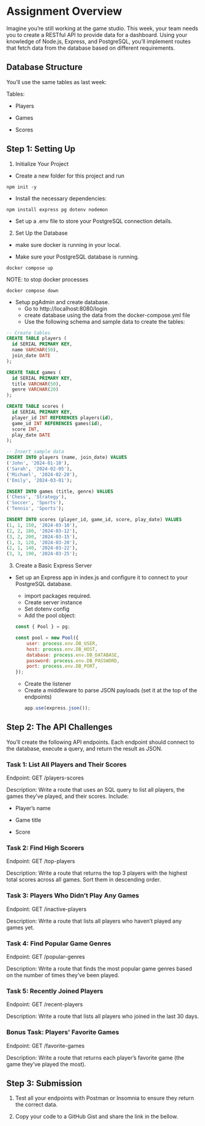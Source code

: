 # Assignment Overview

Imagine you’re still working at the game studio. This week, your team needs you to create a RESTful API to provide data for a dashboard. Using your knowledge of Node.js, Express, and PostgreSQL, you’ll implement routes that fetch data from the database based on different requirements.

## Database Structure

You’ll use the same tables as last week:

Tables:

- Players

- Games

- Scores

## Step 1: Setting Up

1. Initialize Your Project

- Create a new folder for this project and run

```
npm init -y
```

- Install the necessary dependencies:

```
npm install express pg dotenv nodemon
```

- Set up a .env file to store your PostgreSQL connection details.

2. Set Up the Database

- make sure docker is running in your local.

- Make sure your PostgreSQL database is running.

```
docker compose up
```

NOTE: to stop docker processes

```
docker compose down
```

- Setup pgAdmin and create database.
  - Go to http://localhost:8080/login
  - create database using the data from the docker-compose.yml file
  - Use the following schema and sample data to create the tables:

```SQL
-- Create tables
CREATE TABLE players (
  id SERIAL PRIMARY KEY,
  name VARCHAR(50),
  join_date DATE
);

CREATE TABLE games (
  id SERIAL PRIMARY KEY,
  title VARCHAR(50),
  genre VARCHAR(20)
);

CREATE TABLE scores (
  id SERIAL PRIMARY KEY,
  player_id INT REFERENCES players(id),
  game_id INT REFERENCES games(id),
  score INT,
  play_date DATE
);

-- Insert sample data
INSERT INTO players (name, join_date) VALUES
('John', '2024-01-10'),
('Sarah', '2024-02-05'),
('Michael', '2024-02-20'),
('Emily', '2024-03-01');

INSERT INTO games (title, genre) VALUES
('Chess', 'Strategy'),
('Soccer', 'Sports'),
('Tennis', 'Sports');

INSERT INTO scores (player_id, game_id, score, play_date) VALUES
(1, 1, 150, '2024-03-10'),
(2, 2, 180, '2024-03-12'),
(3, 2, 200, '2024-03-15'),
(1, 3, 120, '2024-03-20'),
(2, 1, 140, '2024-03-22'),
(3, 3, 190, '2024-03-25');
```

3. Create a Basic Express Server

- Set up an Express app in index.js and configure it to connect to your PostgreSQL database.

  - import packages required.
  - Create server instance
  - Set dotenv config
  - Add the pool object:

  ```JavaScript
  const { Pool } = pg;

  const pool = new Pool({
      user: process.env.DB_USER,
      host: process.env.DB_HOST,
      database: process.env.DB_DATABASE,
      password: process.env.DB_PASSWORD,
      port: process.env.DB_PORT,
  });
  ```

  - Create the listener
  - Create a middleware to parse JSON payloads (set it at the top of the endpoints)
    ```JavaScript
    app.use(express.json());
    ```

## Step 2: The API Challenges

You’ll create the following API endpoints. Each endpoint should connect to the database, execute a query, and return the result as JSON.

### Task 1: List All Players and Their Scores

Endpoint: GET /players-scores

Description:
Write a route that uses an SQL query to list all players, the games they’ve played, and their scores. Include:

- Player’s name

- Game title

- Score

### Task 2: Find High Scorers

Endpoint: GET /top-players

Description:
Write a route that returns the top 3 players with the highest total scores across all games. Sort them in descending order.

### Task 3: Players Who Didn’t Play Any Games

Endpoint: GET /inactive-players

Description:
Write a route that lists all players who haven’t played any games yet.

### Task 4: Find Popular Game Genres

Endpoint: GET /popular-genres

Description:
Write a route that finds the most popular game genres based on the number of times they’ve been played.

### Task 5: Recently Joined Players

Endpoint: GET /recent-players

Description:
Write a route that lists all players who joined in the last 30 days.

### Bonus Task: Players' Favorite Games

Endpoint: GET /favorite-games

Description:
Write a route that returns each player’s favorite game (the game they’ve played the most).

## Step 3: Submission

1. Test all your endpoints with Postman or Insomnia to ensure they return the correct data.

2. Copy your code to a GitHub Gist and share the link in the bellow.

```

```
